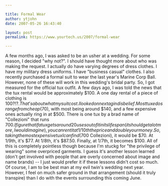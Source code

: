 ```yaml
---

title: Formal Wear
author: ytjohn
date: 2007-05-26 16:43:40

layout: post
permalink: https://www.yourtech.us/2007/formal-wear

---
```

A few months ago, I was asked to be an usher at a wedding.  For some reason, I decided "why not?".  I should have thought more about who was making the request.
I actually do have varying degrees of dress clothes.  I have my military dress uniforms.  I have "business casual" clothes.  I also recently purchased a formal suit to wear the last year's Marine Corp Ball.  However, none of these will work in this wedding's bridal party.  So, I got measured for the official tux outfit.
A few days ago, I was told the news that the tux rental would be approximately $100.  A one day rental of a piece of clothing is $100?!?.  That's about what my suit cost.   I looked on nextag in disbelief. Most tuxedos range from cheap ($70), with most being around $140, and a few expensive ones actually ring in at $500.  There is one tux by a brad name of "Collezioni" that runs $700.  I figure that if a tux gets around 20 uses out of it in its lifespan (it should get a lot more, I would imagine), you can rent it at 1/10th the price and double your money.  So, taking the most expensive tux I can find ($700 Collezioni),  it would be $70.  At 1/9th, it's $77.  At 1/8th, it's $87.50.  Finally, at 1/7th, it becomes $100.
All of this is completely pointless though because I'm stuckg for "the privilege of wearing" some overpriced garments.  I guess it's another lesson learned (don't get involved with people that are overly concerned about image and name brands) -- I just would prefer it if these lessons didn't cost so much.
Of course, I am to be best man at my evil twin's wedding next year.  However, I feel on much safer ground in that arrangement (should it truly transpire) than I do with the events surrounding this coming June.
